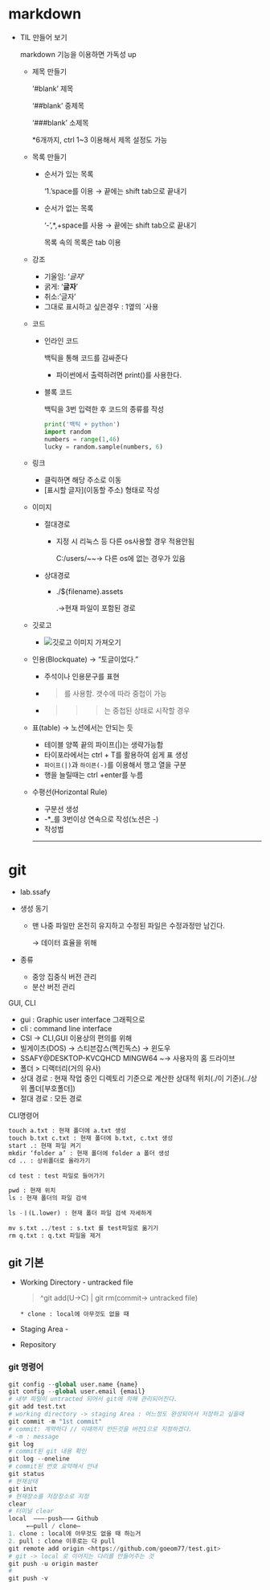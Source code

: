 # markdown

- TIL 만들어 보기

  markdown 기능을 이용하면 가독성 up

  - 제목 만들기

    ‘#blank’ 제목

    ‘##blank’ 중제목

    ‘###blank’ 소제목

    *6개까지, ctrl 1~3 이용해서 제목 설정도 가능

  - 목록 만들기

    - 순서가 있는 목록

      ‘1.’space를 이용 → 끝에는 shift tab으로 끝내기

    - 순서가 없는 목록

      ‘-’,*,+space를 사용 → 끝에는 shift tab으로 끝내기

      목록 속의 목록은  tab 이용

  - 강조

    - 기울임: ‘*글자*’
    - 굵게: ‘**글자**’
    - 취소:’글자’
    - 그대로 표시하고 싶은경우 : 1옆의 `사용

  - 코드

    - 인라인 코드

      백틱을 통해 코드를 감싸준다

      - 파이썬에서 출력하려면 print()를 사용한다.

    - 블록 코드

      백틱을 3번 입력한 후 코드의 종류를 작성

      ```python
      print('백틱 + python')
      import random
      numbers = range(1,46)
      lucky = random.sample(numbers, 6)
      ```

  - 링크

    - 클릭하면 해당 주소로 이동
    - [표시할 글자](이동할 주소) 형태로 작성

  - 이미지

    - 절대경로

      - 지정 시 리눅스 등 다른 os사용할 경우 적용안됨

        C:/users/~~→ 다른 os에 없는 경우가 있음

    - 상대경로

      - ./${filename}.assets

        .→현재 파일이 포함된 경로

  - 깃로고

    - ![깃로고 이미지 가져오기](%5B%3Chttp://git-scm.com/images/logo@2x.png%3E%5D(%3Chttp://git-scm.com/images/logo@2x.png%3E))

  - 인용(Blockquate) → “토글이었다.”

    - 주석이나 인용문구를 표현

    - > 를 사용함. 갯수에 따라 중첩이 가능

    - > > > 는 중첩된 상태로 시작할 경우

  - 표(table) → 노션에서는 안되는 듯

    - 테이블 양쪽 끝의 파이프(|)는 생략가능함
    - 타이포라에서는 ctrl + T를 활용하여 쉽게 표 생성
    - `파이프(|)`과 `하이픈(-)`를 이용해서 행고 열을 구분
    - 행을 늘릴때는 ctrl +enter를 누름

  - 수평선(Horizontal Rule)

    - 구분선 생성
    - -*_를 3번이상 연속으로 작성(노션은 -)
    - 작성법

    ------

# git

- lab.ssafy

- 생성 동기

  - 맨 나중 파일만 온전히 유지하고 수정된 파일은 수정과정만 남긴다.

    → 데이터 효율을 위해

- 종류

  - 중앙 집중식 버전 관리
  - 분산 버전 관리

GUI, CLI

- gui : Graphic user interface 그래픽으로
- cli : command line interface
- CSI → CLI,GUI 이용상의 편의를 위해
- 빌게이츠(DOS) → 스티븐잡스(멕킨독스) → 윈도우
- SSAFY@DESKTOP-KVCQHCD MINGW64 ~→ 사용자의 홈 드라이브
- 폴더 > 디랙터리(거의 유사)
- 상대 경로 : 현재 작업 중인 디렉토리 기준으로 계산한 상대적 위치(./이 기준)(../상위 폴더[부호폴더])
- 절대 경로 : 모든 경로

CLI명령어

```python
touch a.txt : 현재 폴더에 a.txt 생성
touch b.txt c.txt : 현재 폴더에 b.txt, c.txt 생성
start .: 현재 파일 켜기
mkdir ‘folder a’ : 현재 폴더에 folder a 폴더 생성
cd .. : 상위폴더로 올라가기
  
cd test : test 파일로 들어가기
    
pwd : 현재 위치
ls : 현재 폴더의 파일 검색
   
ls -ㅣ(L.lower) : 현재 폴더 파일 검색 자세하게
    
mv s.txt ../test : s.txt 를 test파일로 옮기기
rm q.txt : q.txt 파일을 제거
```

## git 기본

- Working Directory - untracked file

  > ^git add(U→C) | git rm(commit→ untracked file)

  ```
  * clone : local에 아무것도 없을 때
  ```

- Staging Area -

- Repository

### git 명령어

```python
git config --global user.name {name}
git config --global user.email {email}
# 내부 파일이 untracted 되어서 git에 의해 관리되어진다.
git add test.txt
# working directory -> staging Area : 어느정도 완성되어서 저장하고 싶을때
git commit -m "1st commit"
# commit: 계약하다 // 이때까지 만든것을 버전1으로 지정하겠다.
# -m : message
git log
# commit된 git 내용 확인
git log --oneline
# commit된 번호 요약해서 안내
git status
# 현재상태
git init
# 현재장소를 저장장소로 지정
clear
# 터미널 clear
local  ———-push——→ Github
     ←—pull / clone—
1. clone : local에 아무것도 없을 때 하는거
2. pull : clone 이후로는 다 pull
git remote add origin <https://github.com/goeom77/test.git>
# git -> local 로 이어지는 다리를 만들어주는 것
git push -u origin master
# 
git push -v
```
